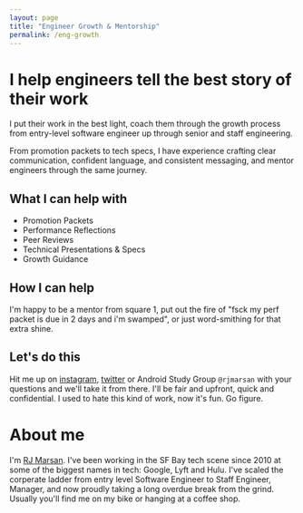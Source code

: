 ```yaml
---
layout: page
title: "Engineer Growth & Mentorship"
permalink: /eng-growth
---
```


# I help engineers tell the best story of their work
I put their work in the best light, coach them through the growth process from entry-level software engineer up through senior and staff engineering.

From promotion packets to tech specs, I have experience crafting clear communication, confident language, and consistent messaging, and mentor engineers through the same journey. 

## What I can help with
* Promotion Packets
* Performance Reflections
* Peer Reviews
* Technical Presentations & Specs
* Growth Guidance

## How I can help
I'm happy to be a mentor from square 1, put out the fire of "fsck my perf packet is due in 2 days and i'm swamped", or just word-smithing for that extra shine.

## Let's do this
Hit me up on [instagram](https://instagram.com/rjmarsan), [twitter](https://twitter.com/rjmarsan) or Android Study Group `@rjmarsan` with your questions and we'll take it from there. I'll be fair and upfront, quick and confidential. I used to hate this kind of work, now it's fun. Go figure.


# About me
I'm [RJ Marsan](https://www.linkedin.com/in/rjmarsan/). I've been working in the SF Bay tech scene since 2010 at some of the biggest names in tech: Google, Lyft and Hulu. 
I've scaled the corperate ladder from entry level Software Engineer to Staff Engineer, Manager, and now proudly taking a long overdue break from the grind. Usually you'll find me on my bike or hanging at a coffee shop.
